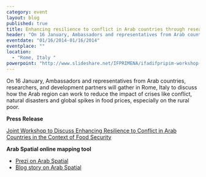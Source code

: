 ```yaml
---
category: event
layout: blog
published: true
title: Enhancing resilience to conflict in Arab countries through research and Arab Spatial 2.0
header: "On 16 January, Ambassadors and representatives from Arab countries, researchers, and development partners will gather in Rome, Italy to discuss how the Arab region can work to reduce the impact of crises like conflict, natural disasters and global spikes in food prices, especially on the rural poor."
eventdate: "01/16/2014-01/16/2014"
eventplace: ""
location: 
  - "Rome, Italy "
powerpoint: "http://www.slideshare.net/IFPRIMENA/ifadifpripim-workshop-on-enhancing-resilience-to-conflict-in-arab-countries-through-research-and-arab-spatial-20"
---
```


On 16 January, Ambassadors and representatives from Arab countries, researchers, and development partners will gather in Rome, Italy to discuss how the Arab region can work to reduce the impact of crises like conflict, natural disasters and global spikes in food prices, especially on the rural poor.

**Press Release**

[Joint Workshop to Discuss Enhancing Resilience to Conflict in Arab Countries in the Context of Food Security](http://www.ifpri.org/pressrelease/joint-workshop-discuss-enhancing-resilience-conflict-arab-countries-context-food-securi)

**Arab Spatial online mapping tool**

* [Prezi on Arab Spatial](http://prezi.com/-mclnteeskqc/arab-spatial-20/)
* [Blog story on Arab Spatial](http://www.ifpri.org/blog/connecting-dots-mapping-development-middle-east-and-north-africa-updated-arab-spatial)

